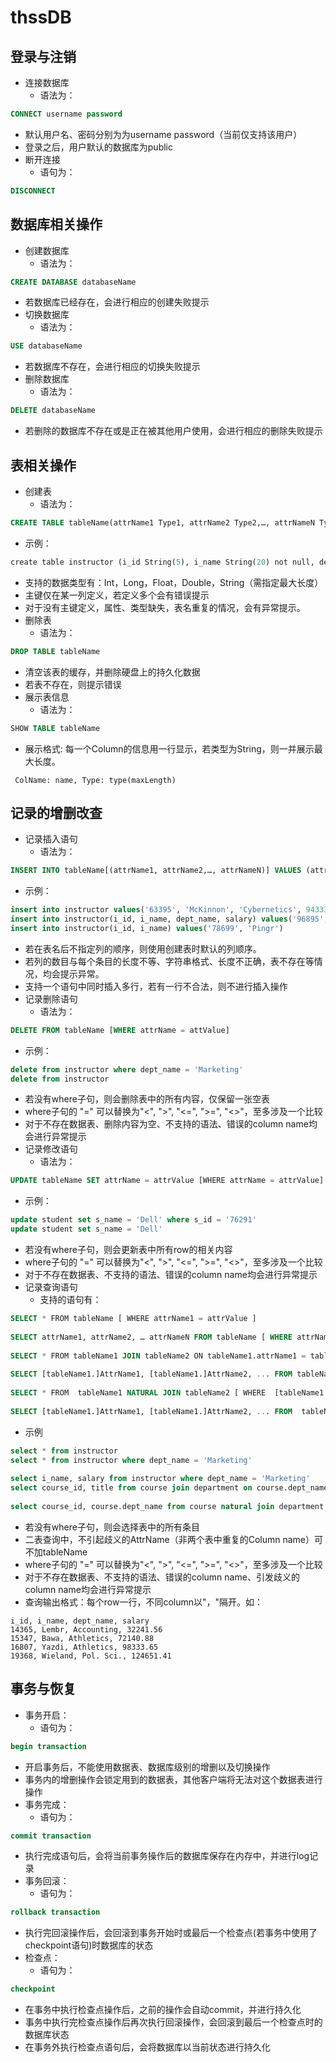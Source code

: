 # thssDB

## 登录与注销

* 连接数据库
  * 语法为：
```sql
CONNECT username password
```
  * 默认用户名、密码分别为为username password（当前仅支持该用户）
  * 登录之后，用户默认的数据库为public
* 断开连接
  * 语句为：
```sql
DISCONNECT
```
## 数据库相关操作

* 创建数据库
  * 语法为：
```sql
CREATE DATABASE databaseName
```
  * 若数据库已经存在，会进行相应的创建失败提示
* 切换数据库
  * 语法为：
```sql
USE databaseName
```
  * 若数据库不存在，会进行相应的切换失败提示
* 删除数据库
  * 语法为：
```sql
DELETE databaseName
```
  * 若删除的数据库不存在或是正在被其他用户使用，会进行相应的删除失败提示
## 表相关操作

* 创建表
  * 语法为：
```sql
CREATE TABLE tableName(attrName1 Type1, attrName2 Type2,…, attrNameN TypeN NOT NULL, PRIMARY KEY(attrName1))
```
  * 示例：
```sql
create table instructor (i_id String(5), i_name String(20) not null, dept_name String(20), salary Float, primary key(i_id))
```
  * 支持的数据类型有：Int，Long，Float，Double，String（需指定最大长度）
  * 主键仅在某一列定义，若定义多个会有错误提示
  * 对于没有主键定义，属性、类型缺失，表名重复的情况，会有异常提示。
* 删除表
  * 语法为：
```sql
DROP TABLE tableName
```
  * 清空该表的缓存，并删除硬盘上的持久化数据
  * 若表不存在，则提示错误
* 展示表信息
  * 语法为：
```sql
SHOW TABLE tableName
```
  * 展示格式: 每一个Column的信息用一行显示，若类型为String，则一并展示最大长度。
```plain
 ColName: name, Type: type(maxLength)
```

## 记录的增删改查

* 记录插入语句
  * 语法为：
```sql
INSERT INTO tableName[(attrName1, attrName2,…, attrNameN)] VALUES (attrValue1, attrValue2,…, attrValueN)
```
  * 示例：
```sql
insert into instructor values('63395', 'McKinnon', 'Cybernetics', 94333.99)
insert into instructor(i_id, i_name, dept_name, salary) values('96895', 'Mird', 'Marketing', 119921.41)
insert into instructor(i_id, i_name) values('78699', 'Pingr')
```
  * 若在表名后不指定列的顺序，则使用创建表时默认的列顺序。
  * 若列的数目与每个条目的长度不等、字符串格式、长度不正确，表不存在等情况，均会提示异常。
  * 支持一个语句中同时插入多行，若有一行不合法，则不进行插入操作
* 记录删除语句
  * 语法为：
```sql
DELETE FROM tableName [WHERE attrName = attValue]
```
  * 示例：
```sql
delete from instructor where dept_name = 'Marketing'
delete from instructor
```
  * 若没有where子句，则会删除表中的所有内容，仅保留一张空表
  * where子句的 "=" 可以替换为"<", ">", "<=", ">=", "<>"，至多涉及一个比较
  * 对于不存在数据表、删除内容为空、不支持的语法、错误的column name均会进行异常提示
* 记录修改语句
  * 语法为：
```sql
UPDATE tableName SET attrName = attrValue [WHERE attrName = attrValue]
```
  * 示例：
```sql
update student set s_name = 'Dell' where s_id = '76291'
update student set s_name = 'Dell'
```
  * 若没有where子句，则会更新表中所有row的相关内容
  * where子句的 "=" 可以替换为"<", ">", "<=", ">=", "<>"，至多涉及一个比较
  * 对于不存在数据表、不支持的语法、错误的column name均会进行异常提示
* 记录查询语句
  * 支持的语句有：
```sql
SELECT * FROM tableName [ WHERE attrName1 = attrValue ]  
       
SELECT attrName1, attrName2, … attrNameN FROM tableName [ WHERE attrName1 = attrValue ]  
       
SELECT * FROM tableName1 JOIN tableName2 ON tableName1.attrName1 = tableName2.attrName2 [ WHERE  tableName1.tattrName1 = attrValue ] 
       
SELECT [tableName1.]AttrName1, [tableName1.]AttrName2, ... FROM tableName1 JOIN tableName2 ON tableName1.attrName1 = tableName2.attrName2 [ WHERE  [tableName1.]tattrName1 = attrValue ]   
       
SELECT * FROM  tableName1 NATURAL JOIN tableName2 [ WHERE  [tableName1.]attrName1 = attrValue ] 
       
SELECT [tableName1.]AttrName1, [tableName1.]AttrName2, ... FROM  tableName1 NATURAL JOIN tableName2 [ WHERE [tableName1.]attrName1 = attrValue ] 
```
  * 示例
```sql
select * from instructor 
select * from instructor where dept_name = 'Marketing'
       
select i_name, salary from instructor where dept_name = 'Marketing'
select course_id, title from course join department on course.dept_name = department.dept_name where building <> 'Palmer';
       
select course_id, course.dept_name from course natural join department where building <> 'Palmer';
```
  * 若没有where子句，则会选择表中的所有条目
  * 二表查询中，不引起歧义的AttrName（非两个表中重复的Column name）可不加tableName
  * where子句的 "=" 可以替换为"<", ">", "<=", ">=", "<>"，至多涉及一个比较
  * 对于不存在数据表、不支持的语法、错误的column name、引发歧义的column name均会进行异常提示
  * 查询输出格式：每个row一行，不同column以"，"隔开。如：
```plain
i_id, i_name, dept_name, salary
14365, Lembr, Accounting, 32241.56
15347, Bawa, Athletics, 72140.88
16807, Yazdi, Athletics, 98333.65
19368, Wieland, Pol. Sci., 124651.41
```
## 事务与恢复

* 事务开启：
  * 语句为：
```sql
begin transaction
```
  * 开启事务后，不能使用数据表、数据库级别的增删以及切换操作
  * 事务内的增删操作会锁定用到的数据表，其他客户端将无法对这个数据表进行操作
* 事务完成：
  * 语句为：
```sql
commit transaction
```
  * 执行完成语句后，会将当前事务操作后的数据库保存在内存中，并进行log记录
* 事务回滚：
  * 语句为：
```sql
rollback transaction
```
  * 执行完回滚操作后，会回滚到事务开始时或最后一个检查点(若事务中使用了checkpoint语句)时数据库的状态
* 检查点：
  * 语句为：
```sql
checkpoint
```
  * 在事务中执行检查点操作后，之前的操作会自动commit，并进行持久化
  * 事务中执行完检查点操作后再次执行回滚操作，会回滚到最后一个检查点时的数据库状态
  * 在事务外执行检查点语句后，会将数据库以当前状态进行持久化

